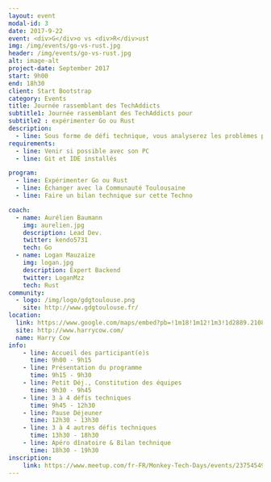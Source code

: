 ```yaml
---
layout: event
modal-id: 3
date: 2017-9-22
event: <div>G</div>o vs <div>R</div>ust
img: /img/events/go-vs-rust.jpg
header: /img/events/go-vs-rust.jpg
alt: image-alt
project-date: September 2017
start: 9h00
end: 18h30
client: Start Bootstrap
category: Events
title: Journée rassemblant des TechAddicts
subtitle1: Journée rassemblant des TechAddicts pour
subtitle2 : expérimenter Go ou Rust
description:
  - line: Sous forme de défi technique, vous analyserez les problèmes posés, coderez et présenterez sous forme de pitch de 5 minutes vos résultats. Le but est d'apprendre, de comparer, d’approfondir la connaissance de ces technologies dans une ambiance fun.
requirements:
  - line: Venir si possible avec son PC
  - line: Git et IDE installés

program:
  - line: Expérimenter Go ou Rust
  - line: Échanger avec la Communauté Toulousaine
  - line: Faire un bilan technique sur cette Techno

coach:
  - name: Aurélien Baumann
    img: aurelien.jpg
    description: Lead Dev.
    twitter: kendo5731
    tech: Go
  - name: Logan Mauzaize
    img: logan.jpg
    description: Expert Backend
    twitter: LoganMzz
    tech: Rust
community:
  - logo: /img/logo/gdgtoulouse.png
    site: http://www.gdgtoulouse.fr/
location:
  link: https://www.google.com/maps/embed?pb=!1m18!1m12!1m3!1d2889.2108114431708!2d1.4394906157111187!3d43.60215206374777!2m3!1f0!2f0!3f0!3m2!1i1024!2i768!4f13.1!3m3!1m2!1s0x12aebb6258220a07%3A0xf1d45637938f3453!2sHarryCow!5e0!3m2!1sfr!2sfr!4v1466094946954
  site: http://www.harrycow.com/
  name: Harry Cow
info:
    - line: Accueil des participant(e)s
      time: 9h00 - 9h15
    - line: Présentation du programme
      time: 9h15 - 9h30
    - line: Petit Déj., Constitution des équipes
      time: 9h30 - 9h45
    - line: 3 à 4 défis techniques
      time: 9h45 - 12h30
    - line: Pause Déjeuner
      time: 12h30 - 13h30
    - line: 3 à 4 autres défis techniques
      time: 13h30 - 18h30
    - line: Apéro dînatoire & Bilan technique
      time: 18h30 - 19h30  
inscription:
    link: https://www.meetup.com/fr-FR/Monkey-Tech-Days/events/237545492/
---
```

